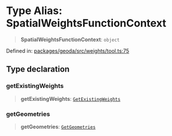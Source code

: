 # Type Alias: SpatialWeightsFunctionContext

> **SpatialWeightsFunctionContext**: `object`

Defined in: [packages/geoda/src/weights/tool.ts:75](https://github.com/GeoDaCenter/openassistant/blob/994a31d776db171047aa7cd650eb798b5317f644/packages/geoda/src/weights/tool.ts#L75)

## Type declaration

### getExistingWeights

> **getExistingWeights**: [`GetExistingWeights`](GetExistingWeights.md)

### getGeometries

> **getGeometries**: [`GetGeometries`](GetGeometries.md)
